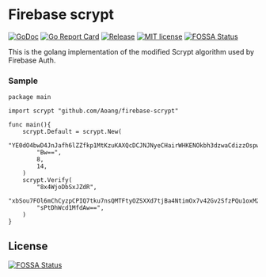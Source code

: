 # Firebase scrypt

[![GoDoc](https://pkg.go.dev/badge/pkg.go.dev/github.com/Aoang/firebase-scrypt)](https://pkg.go.dev/pkg.go.dev/github.com/Aoang/firebase-scrypt)
[![Go Report Card](https://goreportcard.com/badge/github.com/Aoang/firebase-scrypt)](https://goreportcard.com/report/github.com/Aoang/firebase-scrypt)
[![Release](https://img.shields.io/github/v/release/Aoang/firebase-scrypt.svg)](https://github.com/Aoang/firebase-scrypt/releases)
[![MIT license](https://img.shields.io/badge/license-MIT-brightgreen.svg)](https://opensource.org/licenses/MIT)
[![FOSSA Status](https://app.fossa.com/api/projects/git%2Bgithub.com%2FAoang%2Ffirebase-scrypt.svg?type=shield)](https://app.fossa.com/projects/git%2Bgithub.com%2FAoang%2Ffirebase-scrypt?ref=badge_shield)

This is the golang implementation of the modified Scrypt algorithm used by Firebase Auth.

### Sample
```golang
package main

import scrypt "github.com/Aoang/firebase-scrypt"

func main(){
	scrypt.Default = scrypt.New(
		"YE0dO4bwD4JnJafh6lZZfkp1MtKzuKAXQcDCJNJNyeCHairWHKENOkbh3dzwaCdizzOspwr/FITUVlnOAwPKyw==",
		"Bw==",
		8,
		14,
	)
	scrypt.Verify(
		"8x4WjoDbSxJZdR",
		"xbSou7FOl6mChCyzpCPIQ7tku7nsQMTFtyOZSXXd7tjBa4NtimOx7v42Gv2SfzPQu1oxM2/k4SsbOu73wlKe1A==",
		"sPtDhWcd1MfdAw==",
	)
}
```



## License
[![FOSSA Status](https://app.fossa.com/api/projects/git%2Bgithub.com%2FAoang%2Ffirebase-scrypt.svg?type=large)](https://app.fossa.com/projects/git%2Bgithub.com%2FAoang%2Ffirebase-scrypt?ref=badge_large)